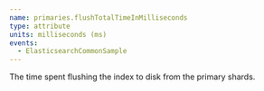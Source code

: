 ```yaml
---
name: primaries.flushTotalTimeInMilliseconds
type: attribute
units: milliseconds (ms)
events:
  - ElasticsearchCommonSample
---
```


The time spent flushing the index to disk from the primary shards.